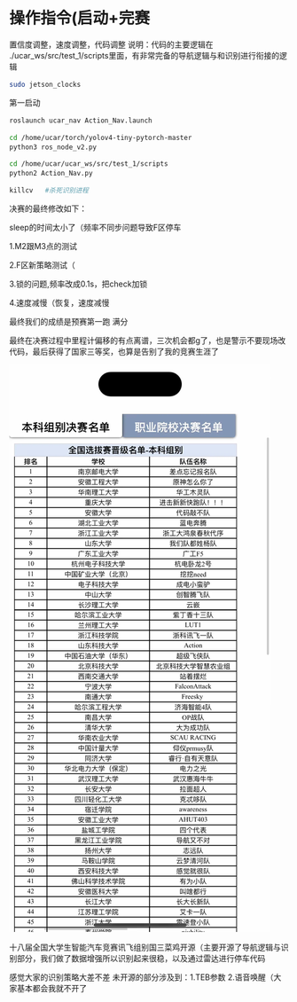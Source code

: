 # 操作指令(启动+完赛

置信度调整，速度调整，代码调整
说明：代码的主要逻辑在 ./ucar_ws/src/test_1/scripts里面，有非常完备的导航逻辑与和识别进行衔接的逻辑

```bash
sudo jetson_clocks
```

第一启动

```bash
roslaunch ucar_nav Action_Nav.launch
```

```bash
cd /home/ucar/torch/yolov4-tiny-pytorch-master
python3 ros_node_v2.py
```

```bash
cd /home/ucar/ucar_ws/src/test_1/scripts
python2 Action_Nav.py
```

```bash
killcv   #杀死识别进程
```

决赛的最终修改如下：

sleep的时间太小了（频率不同步问题导致F区停车

1.M2跟M3点的测试

2.F区新策略测试（

3.锁的问题,频率改成0.1s，把check加锁

4.速度减慢（恢复，速度减慢

最终我们的成绩是预赛第一跑 满分

最终在决赛过程中里程计偏移的有点离谱，三次机会都g了，也是警示不要现场改代码，最后获得了国家三等奖，也算是告别了我的竞赛生涯了

![img.png](img.png)

十八届全国大学生智能汽车竞赛讯飞组别国三菜鸡开源（主要开源了导航逻辑与识别部分，我们做了数据增强所以识别起来很稳，以及通过雷达进行停车代码

感觉大家的识别策略大差不差 未开源的部分涉及到：1.TEB参数 2.语音唤醒（大家基本都会我就不开了
